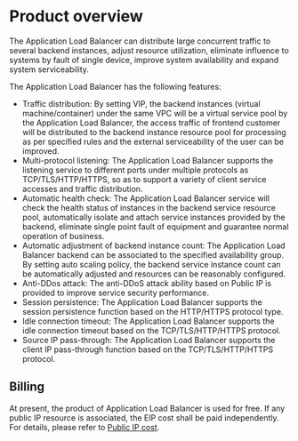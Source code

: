 # Product overview


The Application Load Balancer can distribute large concurrent traffic to several backend instances, adjust resource utilization, eliminate influence to systems by fault of single device, improve system availability and expand system serviceability. 

The Application Load Balancer has the following features:

* Traffic distribution: By setting VIP, the backend instances (virtual machine/container) under the same VPC will be a virtual service pool by the Application Load Balancer, the access traffic of frontend customer will be distributed to the backend instance resource pool for processing as per specified rules and the external serviceability of the user can be improved.
* Multi-protocol listening: The Application Load Balancer supports the listening service to different ports under multiple protocols as TCP/TLS/HTTP/HTTPS, so as to support a variety of client service accesses and traffic distribution.
* Automatic health check: The Application Load Balancer service will check the health status of instances in the backend service resource pool, automatically isolate and attach service instances provided by the backend, eliminate single point fault of equipment and guarantee normal operation of business.
* Automatic adjustment of backend instance count: The Application Load Balancer backend can be associated to the specified availability group. By setting auto scaling policy, the backend service instance count can be automatically adjusted and resources can be reasonably configured.
* Anti-DDos attack: The anti-DDoS attack ability based on Public IP is provided to improve service security performance.
* Session persistence: The Application Load Balancer supports the session persistence function based on the HTTP/HTTPS protocol type.
* Idle connection timeout: The Application Load Balancer supports the idle connection timeout based on the TCP/TLS/HTTP/HTTPS protocol.
* Source IP pass-through: The Application Load Balancer supports the client IP pass-through function based on the TCP/TLS/HTTP/HTTPS protocol.


## Billing
At present, the product of Application Load Balancer is used for free. If any public IP resource is associated, the EIP cost shall be paid independently. For details, please refer to [Public IP cost](../Pricing/Billing-Overview.md).
